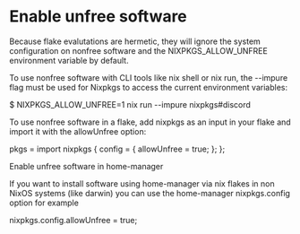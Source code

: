 
# Enable unfree software

Because flake evalutations are hermetic, 
they will ignore the system configuration on nonfree software 
and the NIXPKGS_ALLOW_UNFREE environment variable by default.

To use nonfree software with CLI tools like nix shell or nix run, 
the --impure flag must be used for Nixpkgs to access the current environment variables:

$ NIXPKGS_ALLOW_UNFREE=1 nix run --impure nixpkgs#discord

To use nonfree software in a flake, 
add nixpkgs as an input in your flake and import it with the allowUnfree option:

pkgs = import nixpkgs { config = { allowUnfree = true; }; };

Enable unfree software in home-manager

If you want to install software using home-manager 
via nix flakes 
in non NixOS systems (like darwin) 
you can use the home-manager nixpkgs.config option 
for example

nixpkgs.config.allowUnfree = true;

